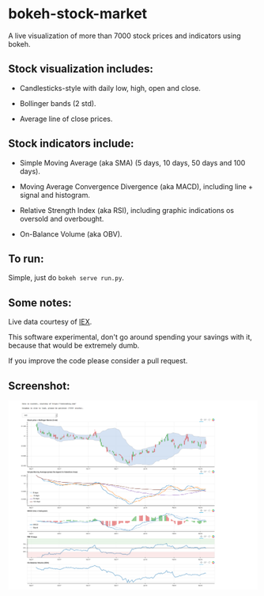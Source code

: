 # bokeh-stock-market

A live visualization of more than 7000 stock prices and indicators using bokeh.

## Stock visualization includes:

* Candlesticks-style with daily low, high, open and close.

* Bollinger bands (2 std).

* Average line of close prices.

## Stock indicators include:

* Simple Moving Average (aka SMA) (5 days, 10 days, 50 days and 100 days).

* Moving Average Convergence Divergence (aka MACD), including line + signal and histogram.

* Relative Strength Index (aka RSI), including graphic indications os oversold and overbought.

* On-Balance Volume (aka OBV).

## To run:

Simple, just do `bokeh serve run.py`.

## Some notes:

Live data courtesy of [IEX](https://iextrading.com/).

This software experimental, don't go around spending your savings with it, because that would be extremely dumb.

If you improve the code please consider a pull request. 

## Screenshot:

![Screenshot](screenshot.png?raw=true "Title")

